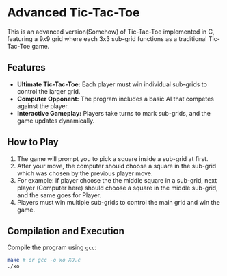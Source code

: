 # Advanced Tic-Tac-Toe

This is an advanced version(Somehow) of Tic-Tac-Toe implemented in C, featuring a 9x9 grid where each 3x3 sub-grid functions as a traditional Tic-Tac-Toe game.

## Features
- **Ultimate Tic-Tac-Toe:** Each player must win individual sub-grids to control the larger grid.
- **Computer Opponent:** The program includes a basic AI that competes against the player.
- **Interactive Gameplay:** Players take turns to mark sub-grids, and the game updates dynamically.

## How to Play
1. The game will prompt you to pick a square inside a sub-grid at first.
2. After your move, the computer should choose a square in the sub-grid which was chosen by the previous player move.
3. For example: if player choose the the middle square in a sub-grid, next player (Computer here) should choose a square in the middle sub-grid, and the same goes for Player.
4. Players must win multiple sub-grids to control the main grid and win the game.

## Compilation and Execution
Compile the program using `gcc`:
```bash
make # or gcc -o xo XO.c
./xo
